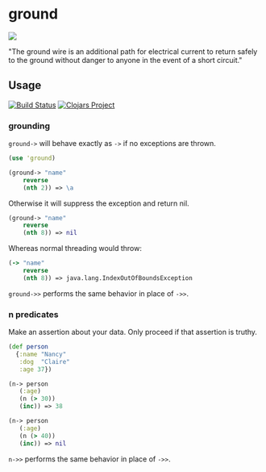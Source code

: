# ground

![](https://clojars.org/ground/latest-version.svg)

"The ground wire is an additional path for electrical current to return safely to the ground without danger to anyone in the event of a short circuit."

## Usage

[![Build Status](https://travis-ci.org/rcullito/ground.svg?branch=master)](https://travis-ci.org/rcullito/ground)
[![Clojars Project](https://img.shields.io/clojars/v/ground.svg)](https://clojars.org/ground)

### grounding

`ground->` will behave exactly as `->` if no exceptions are thrown. 

```clojure
(use 'ground)

(ground-> "name"
	reverse
	(nth 2)) => \a
```	

Otherwise it will suppress the exception and return nil.

```clojure
(ground-> "name"
	reverse
	(nth 8)) => nil
```

Whereas normal threading would throw:

```clojure
(-> "name"
    reverse
    (nth 8)) => java.lang.IndexOutOfBoundsException
```

`ground->>` performs the same behavior in place of `->>`.

### n predicates


Make an assertion about your data. Only proceed if that assertion is truthy.

```clojure
(def person
  {:name "Nancy"
   :dog  "Claire"
   :age 37})

(n-> person
   (:age)
   (n (> 30))
   (inc)) => 38

(n-> person
   (:age)
   (n (> 40))
   (inc)) => nil

```

`n->>` performs the same behavior in place of `->>`.

